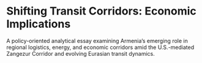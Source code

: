 # Shifting Transit Corridors: Economic Implications
A policy-oriented analytical essay examining Armenia’s emerging role in regional logistics, energy, and economic corridors amid the U.S.-mediated Zangezur Corridor and evolving Eurasian transit dynamics.
